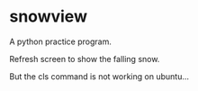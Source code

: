 # snowview

A python practice program.

Refresh screen to show the falling snow. 

But the cls command is not working on ubuntu...
